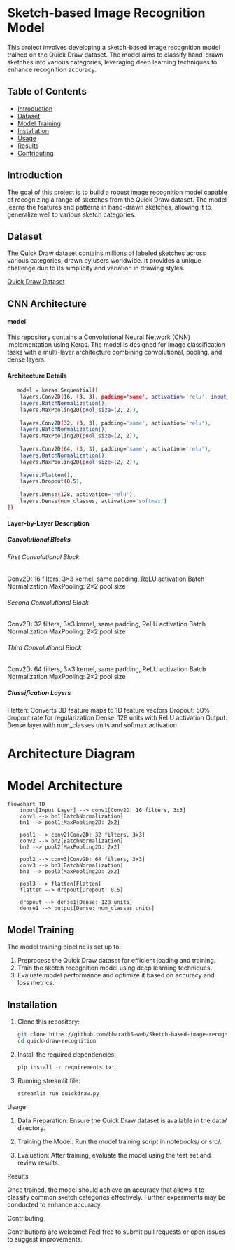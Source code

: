 # Sketch-based Image Recognition Model

This project involves developing a sketch-based image recognition model trained on the Quick Draw dataset. The model aims to classify hand-drawn sketches into various categories, leveraging deep learning techniques to enhance recognition accuracy.

## Table of Contents

- [Introduction](#introduction)
- [Dataset](#dataset)
- [Model Training](#model-training)
- [Installation](#installation)
- [Usage](#usage)
- [Results](#results)
- [Contributing](#contributing)

## Introduction

The goal of this project is to build a robust image recognition model capable of recognizing a range of sketches from the Quick Draw dataset. The model learns the features and patterns in hand-drawn sketches, allowing it to generalize well to various sketch categories.

## Dataset

The Quick Draw dataset contains millions of labeled sketches across various categories, drawn by users worldwide. It provides a unique challenge due to its simplicity and variation in drawing styles.

[Quick Draw Dataset](https://console.cloud.google.com/storage/browser/quickdraw_dataset/full/numpy_bitmap;tab=objects?pli=1&prefix=&forceOnObjectsSortingFiltering=false)

## CNN Architecture

#### model
This repository contains a Convolutional Neural Network (CNN) implementation using Keras. The model is designed for image classification tasks with a multi-layer architecture combining convolutional, pooling, and dense layers.

#### Architecture Details
```bash
   model = keras.Sequential([
    layers.Conv2D(16, (3, 3), padding='same', activation='relu', input_shape=input_shape),
    layers.BatchNormalization(),
    layers.MaxPooling2D(pool_size=(2, 2)),
    
    layers.Conv2D(32, (3, 3), padding='same', activation='relu'),
    layers.BatchNormalization(),
    layers.MaxPooling2D(pool_size=(2, 2)),
    
    layers.Conv2D(64, (3, 3), padding='same', activation='relu'),
    layers.BatchNormalization(),
    layers.MaxPooling2D(pool_size=(2, 2)),
    
    layers.Flatten(),
    layers.Dropout(0.5),
    
    layers.Dense(128, activation='relu'),
    layers.Dense(num_classes, activation='softmax')
])
```

#### Layer-by-Layer Description
##### Convolutional Blocks

###### First Convolutional Block
Conv2D: 16 filters, 3×3 kernel, same padding, ReLU activation
Batch Normalization
MaxPooling: 2×2 pool size

###### Second Convolutional Block
Conv2D: 32 filters, 3×3 kernel, same padding, ReLU activation
Batch Normalization
MaxPooling: 2×2 pool size

###### Third Convolutional Block
Conv2D: 64 filters, 3×3 kernel, same padding, ReLU activation
Batch Normalization
MaxPooling: 2×2 pool size

##### Classification Layers
Flatten: Converts 3D feature maps to 1D feature vectors
Dropout: 50% dropout rate for regularization
Dense: 128 units with ReLU activation
Output: Dense layer with num_classes units and softmax activation

# Architecture Diagram
# Model Architecture

```mermaid
flowchart TD
    input[Input Layer] --> conv1[Conv2D: 16 filters, 3x3]
    conv1 --> bn1[BatchNormalization]
    bn1 --> pool1[MaxPooling2D: 2x2]
    
    pool1 --> conv2[Conv2D: 32 filters, 3x3]
    conv2 --> bn2[BatchNormalization]
    bn2 --> pool2[MaxPooling2D: 2x2]
    
    pool2 --> conv3[Conv2D: 64 filters, 3x3]
    conv3 --> bn3[BatchNormalization]
    bn3 --> pool3[MaxPooling2D: 2x2]
    
    pool3 --> flatten[Flatten]
    flatten --> dropout[Dropout: 0.5]
    
    dropout --> dense1[Dense: 128 units]
    dense1 --> output[Dense: num_classes units]
```

## Model Training

The model training pipeline is set up to:

1. Preprocess the Quick Draw dataset for efficient loading and training.
2. Train the sketch recognition model using deep learning techniques.
3. Evaluate model performance and optimize it based on accuracy and loss metrics.

## Installation

1. Clone this repository:
   ```bash
   git clone https://github.com/bharathS-web/Sketch-based-image-recognition.git
   cd quick-draw-recognition
   ```
   
2. Install the required dependencies:

   ```bash
   pip install -r requirements.txt
   ```

3. Running streamlit file:
   ```bash
   streamlit run quickdraw.py
   ```



Usage

1. Data Preparation: Ensure the Quick Draw dataset is available in the data/ directory.


2. Training the Model: Run the model training script in notebooks/ or src/.


3. Evaluation: After training, evaluate the model using the test set and review results.



Results

Once trained, the model should achieve an accuracy that allows it to classify common sketch categories effectively. Further experiments may be conducted to enhance accuracy.

Contributing

Contributions are welcome! Feel free to submit pull requests or open issues to suggest improvements.
